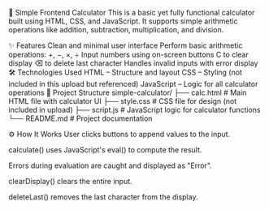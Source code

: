 🧮 Simple Frontend Calculator
This is a basic yet fully functional calculator built using HTML, CSS, and JavaScript. It supports simple arithmetic operations like addition, subtraction, multiplication, and division.

✨ Features
Clean and minimal user interface
Perform basic arithmetic operations: +, −, ×, ÷
Input numbers using on-screen buttons
C to clear display
⌫ to delete last character
Handles invalid inputs with error display
🛠️ Technologies Used
HTML – Structure and layout
CSS – Styling (not included in this upload but referenced)
JavaScript – Logic for all calculator operations
📂 Project Structure
simple-calculator/ ├── calc.html # Main HTML file with calculator UI ├── style.css # CSS file for design (not included in upload) ├── script.js # JavaScript logic for calculator functions └── README.md # Project documentation

⚙️ How It Works User clicks buttons to append values to the input.

calculate() uses JavaScript's eval() to compute the result.

Errors during evaluation are caught and displayed as "Error".

clearDisplay() clears the entire input.

deleteLast() removes the last character from the display.
